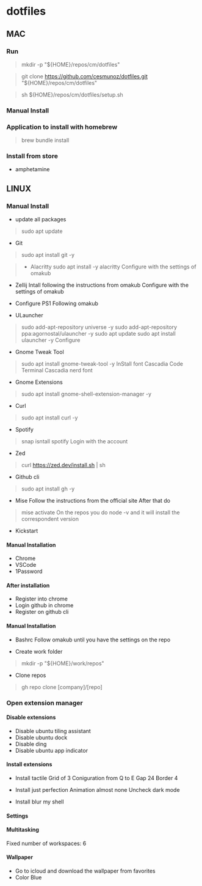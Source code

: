# dotfiles

## MAC

### Run

> mkdir -p "${HOME}/repos/cm/dotfiles" 

> git clone https://github.com/cesmunoz/dotfiles.git "${HOME}/repos/cm/dotfiles"

>sh ${HOME}/repos/cm/dotfiles/setup.sh

### Manual Install

### Application to install with homebrew
> brew bundle install

### Install from store
- amphetamine

## LINUX

### Manual Install

- update all packages
> sudo apt update

- Git
> sudo apt install git -y

> - Alacritty
> sudo apt install -y alacritty
Configure with the settings of omakub

- Zellij
Intall following the instructions from omakub
Configure with the settings of omakub

- Configure PS1
Following omakub


- ULauncher
> sudo add-apt-repository universe -y
> sudo add-apt-repository ppa:agornostal/ulauncher -y
> sudo apt update
> sudo apt install ulauncher -y
Configure

- Gnome Tweak Tool
> sudo apt install gnome-tweak-tool -y
InStall font Cascadia Code
Terminal Cascadia nerd font

- Gnome Extensions
> sudo apt install gnome-shell-extension-manager -y

- Curl
> sudo apt install curl -y

- Spotify
> snap isntall spotify
Login with the account

- Zed
> curl https://zed.dev/install.sh | sh

- Github cli
> sudo apt install gh -y

- Mise
Follow the instructions from the official site
After that do
> mise activate
On the repos you do node -v and it will install the correspondent version

- Kickstart

#### Manual Installation
- Chrome
- VSCode
- 1Password

#### After installation
- Register into chrome
- Login github in chrome
- Register on github cli

#### Manual Installation
- Bashrc
Follow omakub until you have the settings on the repo

- Create work folder
> mkdir -p "${HOME}/work/repos"

- Clone repos
> gh repo clone [company]/[repo]

### Open extension manager 

#### Disable extensions
- Disable ubuntu tiling assistant
- Disable ubuntu dock
- Disable ding
- Disable ubuntu app indicator

#### Install extensions
- Install tactile
Grid of 3
Coniguration from Q to E
Gap 24
Border 4

- Install just perfection
  Animation almost none
  Uncheck dark mode

- Install blur my shell

#### Settings

#### Multitasking
Fixed number of workspaces: 6

#### Wallpaper
- Go to icloud and download the wallpaper from favorites
- Color Blue



